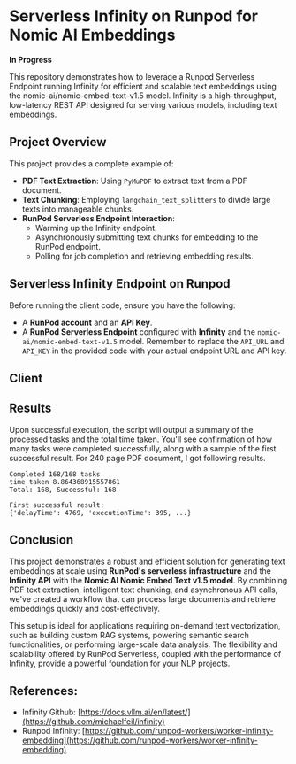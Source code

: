 # Serverless Infinity on Runpod for Nomic AI Embeddings

**In Progress**

This repository demonstrates how to leverage a Runpod Serverless Endpoint running Infinity for efficient and scalable text embeddings using the nomic-ai/nomic-embed-text-v1.5 model. Infinity is a high-throughput, low-latency REST API designed for serving various models, including text embeddings.

## Project Overview

This project provides a complete example of:

* **PDF Text Extraction**: Using `PyMuPDF` to extract text from a PDF document.
* **Text Chunking**: Employing `langchain_text_splitters` to divide large texts into manageable chunks.
* **RunPod Serverless Endpoint Interaction**:
    * Warming up the Infinity endpoint.
    * Asynchronously submitting text chunks for embedding to the RunPod endpoint.
    * Polling for job completion and retrieving embedding results.

## Serverless Infinity Endpoint on Runpod

Before running the client code, ensure you have the following:

* A **RunPod account** and an **API Key**.
* A **RunPod Serverless Endpoint** configured with **Infinity** and the `nomic-ai/nomic-embed-text-v1.5` model. Remember to replace the `API_URL` and `API_KEY` in the provided code with your actual endpoint URL and API key.

## Client

## Results
Upon successful execution, the script will output a summary of the processed tasks and the total time taken. You'll see confirmation of how many tasks were completed successfully, along with a sample of the first successful result. For 240 page PDF document, I got following results.
```
Completed 168/168 tasks
time taken 8.864368915557861
Total: 168, Successful: 168

First successful result:
{'delayTime': 4769, 'executionTime': 395, ...}
```

## Conclusion

This project demonstrates a robust and efficient solution for generating text embeddings at scale using **RunPod's serverless infrastructure** and the **Infinity API** with the **Nomic AI Nomic Embed Text v1.5 model**. By combining PDF text extraction, intelligent text chunking, and asynchronous API calls, we've created a workflow that can process large documents and retrieve embeddings quickly and cost-effectively.

This setup is ideal for applications requiring on-demand text vectorization, such as building custom RAG systems, powering semantic search functionalities, or performing large-scale data analysis. The flexibility and scalability offered by RunPod Serverless, coupled with the performance of Infinity, provide a powerful foundation for your NLP projects.

## References:
- Infinity Github: [https://docs.vllm.ai/en/latest/](https://github.com/michaelfeil/infinity)
- Runpod Infinity: [https://github.com/runpod-workers/worker-infinity-embedding](https://github.com/runpod-workers/worker-infinity-embedding)
